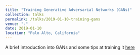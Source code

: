 ```yaml
---
title: "Training Generative Adversarial Networks (GANs)"
collection: talks
permalink: /talks/2019-01-10-training-gans
venue: "-"
date: 2019-01-10
location: "Palo Alto, California"
---
```


A brief introduction into GANs and some tips at training it [here](https://github.com/kmualim/kmualim.github.io/blob/master/_publications/2019-02-05-training-gans.md)
